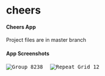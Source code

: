 # cheers
#### Cheers App
Project files are in master branch

#### App Screenshots
<kbd>![Group 8238](https://user-images.githubusercontent.com/90906602/136980926-9b8fc62d-f619-4305-95a2-11e02b4cc484.png)</kbd>
&nbsp;&nbsp;&nbsp;&nbsp;<kbd>![Repeat Grid 12](https://user-images.githubusercontent.com/90906602/136980966-fc165147-646f-434a-911b-e6dd124292f5.png)</kbd>
